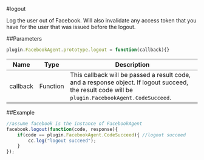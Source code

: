 #logout

Log the user out of Facebook. Will also invalidate any access token that you have for the user that was issued before the logout.

##Parameters

```javascript
plugin.FacebookAgent.prototype.logout = function(callback){}
```

|Name|Type|Description|
|----|----|-----------|
|callback|Function|This callback will be passed a result code, and a response object. If logout succeed, the result code will be `plugin.FacebookAgent.CodeSucceed`.|

##Example

```javascript
//assume facebook is the instance of FacebookAgent
facebook.logout(function(code, response){
    if(code == plugin.FacebookAgent.CodeSucceed){ //logout succeed
        cc.log("logout succeed");
    }
});
```